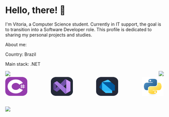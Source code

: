 <div>
  <h1>Hello, there! 👋</h1>
  <p>I'm Vitoria, a Computer Science student. Currently in IT support, the goal is to transition into a Software Developer role. This profile is dedicated to sharing my personal projects and studies.</p>
  <p>About me:</p>
  <p>Country: Brazil</p>
  <p>Main stack: .NET</p>

  <div style="display: flex; justify-content: space-between; flex-wrap: wrap;">
    <div>
      <a href="https://github.com/anuraghazra/github-readme-stats">
        <img height=200 src="https://github-readme-stats.vercel.app/api?username=venicode&show_icons=true&card_width=300&theme=radical" />
      </a>
    </div>
    <div>
      <a href="https://github.com/anuraghazra/convoychat">
        <img height=200 src="https://github-readme-stats.vercel.app/api/top-langs?username=venicode&layout=compact&langs_count=8&card_width=300&theme=radical" />
      </a>
    </div>
  </div>

  <div style="display: flex; justify-content: space-between;">
    <img align="center" alt="Rafa-Python" height="60" width="70" src="https://github.com/tandpfun/skill-icons/blob/main/icons/CS.svg">
    <img align="center" alt="Rafa-Python" height="60" width="70" src="https://github.com/tandpfun/skill-icons/blob/main/icons/VisualStudio-Dark.svg">
    <img align="center" alt="Rafa-Python" height="60" width="70" src="https://github.com/tandpfun/skill-icons/blob/main/icons/Dart-Dark.svg">
    <img align="center" alt="Rafa-Python" height="60" width="70" src="https://raw.githubusercontent.com/devicons/devicon/master/icons/python/python-original.svg">
  </div>

  <br>
  <br>
  <div>
    <a href="https://www.linkedin.com/in/venint/" target="_blank"><img src="https://img.shields.io/badge/-LinkedIn-%230077B5?style=for-the-badge&logo=linkedin&logoColor=white" target="_blank"></a>
  </div>
</div>
